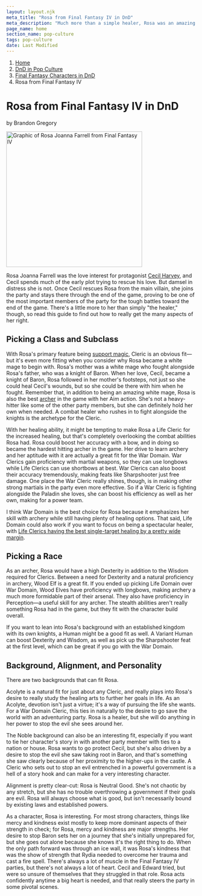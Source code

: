 ```yaml
---
layout: layout.njk
meta_title: "Rosa from Final Fantasy IV in DnD"
meta_description: "Much more than a simple healer, Rosa was an amazing character in Final Fantasy IV, and can be a great basis for a build in DnD."
page_name: home
section_name: pop-culture
tags: pop-culture
date: Last Modified
---
```


<div id="breadcrumbs"></div>

1. [Home](/)
2. [DnD in Pop Culture](/dnd-in-pop-culture)
3. [Final Fantasy Characters in DnD](/dnd-in-pop-culture/final-fantasy/)
4. Rosa from Final Fantasy IV

# Rosa from Final Fantasy IV in DnD
<p class="author">by Brandon Gregory</p>

<img
  src="/images/ff4-rosa-360.webp"
  srcset="/images/ff4-rosa-360.webp 360w,
          /images/ff4-rosa-768.webp 768w"
  sizes="(min-width: 768px) 384px,180px"
  alt="Graphic of Rosa Joanna Farrell from Final Fantasy IV"
  class="tiny-hero"
  height="360" width="360" />

Rosa Joanna Farrell was the love interest for protagonist [Cecil Harvey](/dnd-in-pop-culture/final-fantasy/ff4-cecil/), and Cecil spends much of the early plot trying to rescue his love. But damsel in distress she is not. Once Cecil rescues Rosa from the main villain, she joins the party and stays there through the end of the game, proving to be one of the most important members of the party for the tough battles toward the end of the game. There's a little more to her than simply "the healer," though, so read this guide to find out how to really get the many aspects of her right.

## Picking a Class and Subclass

With Rosa's primary feature being [support magic](/5e-build-guides/support-caster-builds/), Cleric is an obvious fit—but it's even more fitting when you consider why Rosa became a white mage to begin with. Rosa's mother was a white mage who fought alongside Rosa's father, who was a knight of Baron. When her love, Cecil, became a knight of Baron, Rosa followed in her mother's footsteps, not just so she could heal Cecil's wounds, but so she could be there with him when he fought. Remember that, in addition to being an amazing white mage, Rosa is also the best [archer](/5e-build-guides/archer-builds/) in the game with her Aim action. She's not a heavy-hitter like some of the other party members, but she can definitely hold her own when needed. A combat healer who rushes in to fight alongside the knights is the archetype for the Cleric.

With her healing ability, it might be tempting to make Rosa a Life Cleric for the increased healing, but that's completely overlooking the combat abilities Rosa had. Rosa could boost her accuracy with a bow, and in doing so became the hardest hitting archer in the game. Her drive to learn archery and her aptitude with it are actually a great fit for the War Domain. War Clerics gain proficiency with martial weapons, so they can use longbows while Life Clerics can use shortbows at best. War Clerics can also boost their accuracy tremendously, making feats like Sharpshooter just free damage. One place the War Cleric really shines, though, is in making other strong martials in the party even more effective. So if a War Cleric is fighting alongside the Paladin she loves, she can boost his efficiency as well as her own, making for a power team.

I think War Domain is the best choice for Rosa because it emphasizes her skill with archery while still having plenty of healing options. That said, Life Domain could also work if you want to focus on being a spectacular healer, with [Life Clerics having the best single-target healing by a pretty wide margin](https://rpgbot.net/dnd5/characters/healbot-olympics/).

## Picking a Race

As an archer, Rosa would have a high Dexterity in addition to the Wisdom required for Clerics. Between a need for Dexterity and a natural proficiency in archery, Wood Elf is a great fit. If you ended up picking Life Domain over War Domain, Wood Elves have proficiency with longbows, making archery a much more formidable part of their arsenal. They also have proficiency in Perception—a useful skill for any archer. The stealth abilities aren't really something Rosa had in the game, but they fit with the character build overall.

If you want to lean into Rosa's background with an established kingdom with its own knights, a Human might be a good fit as well. A Variant Human can boost Dexterity and Wisdom, as well as pick up the Sharpshooter feat at the first level, which can be great if you go with the War Domain.

## Background, Alignment, and Personality

There are two backgrounds that can fit Rosa.

Acolyte is a natural fit for just about any Cleric, and really plays into Rosa's desire to really study the healing arts to further her goals in life. As an Acolyte, devotion isn't just a virtue; it's a way of pursuing the life she wants. For a War Domain Cleric, this ties in naturally to the desire to go save the world with an adventuring party. Rosa is a healer, but she will do anything in her power to stop the evil she sees around her.

The Noble background can also be an interesting fit, especially if you want to tie her character's story in with another party member with ties to a nation or house. Rosa wants to go protect Cecil, but she's also driven by a desire to stop the evil she saw taking root in Baron, and that's something she saw clearly because of her proximity to the higher-ups in the castle. A Cleric who sets out to stop an evil entrenched in a powerful government is a hell of a story hook and can make for a very interesting character.

Alignment is pretty clear-cut: Rosa is Neutral Good. She's not chaotic by any stretch, but she has no trouble overthrowing a government if their goals are evil. Rosa will always choose what is good, but isn't necessarily bound by existing laws and established powers.

As a character, Rosa is interesting. For most strong characters, things like mercy and kindness exist mostly to keep more dominant aspects of their strength in check; for Rosa, mercy and kindness are major strengths. Her desire to stop Baron sets her on a journey that she's initially unprepared for, but she goes out alone because she knows it's the right thing to do. When the only path forward was through an ice wall, it was Rosa's kindness that was the show of strength that Rydia needed to overcome her trauma and cast a fire spell. There's always a lot of muscle in the Final Fantasy IV parties, but there's not always a lot of heart. Cecil and Edward tried, but were so unsure of themselves that they struggled in that role. Rosa acts confidently anytime a big heart is needed, and that really steers the party in some pivotal scenes.